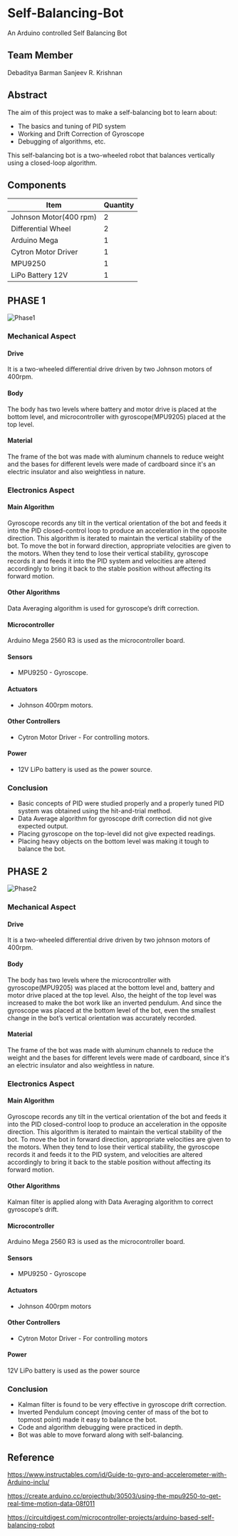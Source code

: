 # Self-Balancing-Bot
An Arduino controlled Self Balancing Bot

## Team Member
Debaditya Barman
Sanjeev R. Krishnan

## Abstract

The aim of this project was to make a self-balancing bot to learn about:
 * The basics and tuning of PID system
 * Working and Drift Correction of Gyroscope
 * Debugging of algorithms, etc. 

This self-balancing bot is a two-wheeled robot that balances vertically using a closed-loop algorithm.

## Components

| **Item**               | **Quantity** |
|------------------------|----------|
| Johnson Motor(400 rpm) | 2        |
| Differential Wheel     | 2        |
| Arduino Mega           | 1        |
| Cytron Motor Driver    | 1        |
| MPU9250                | 1        |
| LiPo Battery 12V       | 1        |
 
## PHASE 1

![Phase1](https://github.com/SanjeevKrishnan/Self-Balancing-Bot/blob/master/Images%20and%20Videos/Images/Phase%201-View.jpeg)

### Mechanical Aspect

#### Drive
It is a two-wheeled differential drive driven by two Johnson motors of 400rpm.

#### Body
The body has two levels where battery and motor drive is placed at the bottom level, and microcontroller with gyroscope(MPU9205) placed at the top level.

#### Material
The frame of the bot was made with aluminum channels to reduce weight and the bases for different levels were made of cardboard since it's an electric insulator and also weightless in nature.

### Electronics Aspect

#### Main Algorithm
Gyroscope records any tilt in the vertical orientation of the bot and feeds it into the PID closed-control loop to produce an acceleration in the opposite direction. This algorithm is iterated to maintain the vertical stability of the bot.
To move the bot in forward direction, appropriate velocities are given to the motors. When they tend to lose their vertical stability, gyroscope records it and feeds it into the PID system and velocities are altered accordingly to bring it back to the stable position without affecting its forward motion.

#### Other Algorithms
Data Averaging algorithm is used for gyroscope’s drift correction.     

#### Microcontroller
Arduino Mega 2560 R3 is used as the microcontroller board.

#### Sensors
* MPU9250 - Gyroscope.

#### Actuators
* Johnson 400rpm motors.

#### Other Controllers
* Cytron Motor Driver - For controlling motors.

#### Power
* 12V LiPo battery is used as the power source.

### Conclusion
* Basic concepts of PID were studied properly and a properly tuned PID system was obtained using the hit-and-trial method.
* Data Average algorithm for gyroscope drift correction did not give expected output.
* Placing gyroscope on the top-level did not give expected readings.
* Placing heavy objects on the bottom level was making it tough to balance the bot.

## PHASE 2

![Phase2](https://github.com/SanjeevKrishnan/Self-Balancing-Bot/blob/master/Images%20and%20Videos/Images/Phase%202-Front%20View.jpeg)

### Mechanical Aspect

#### Drive
It is a two-wheeled differential drive driven by two johnson motors of 400rpm.

#### Body
The body has two levels where the microcontroller with gyroscope(MPU9205) was placed at the bottom level and, battery and motor drive placed at the top level.
Also, the height of the top level was increased to make the bot work like an inverted pendulum. And since the gyroscope was placed at the bottom level of the bot, even the smallest change in the bot’s vertical orientation was accurately recorded.

#### Material
The frame of the bot was made with aluminum channels to reduce the weight and the bases for different levels were made of cardboard, since it's an electric insulator and also weightless in nature.

### Electronics Aspect

#### Main Algorithm
Gyroscope records any tilt in the vertical orientation of the bot and feeds it into the PID closed-control loop to produce an acceleration in the opposite direction. This algorithm is iterated to maintain the vertical stability of the bot.
To move the bot in forward direction, appropriate velocities are given to the motors. When they tend to lose their vertical stability, the gyroscope records it and feeds it to the PID system, and velocities are altered accordingly to bring it back to the stable position without affecting its forward motion.

#### Other Algorithms
Kalman filter is applied along with Data Averaging algorithm to correct gyroscope’s drift.

#### Microcontroller
Arduino Mega 2560 R3 is used as the microcontroller board.

#### Sensors
* MPU9250 - Gyroscope

#### Actuators
* Johnson 400rpm motors

#### Other Controllers
* Cytron Motor Driver - For controlling motors

#### Power
12V LiPo battery is used as the power source

### Conclusion
* Kalman filter is found to be very effective in gyroscope drift correction.
* Inverted Pendulum concept (moving center of mass of the bot to topmost point) made it easy to balance the bot.
* Code and algorithm debugging were practiced in depth.
* Bot was able to move forward along with self-balancing.

## Reference
<https://www.instructables.com/id/Guide-to-gyro-and-accelerometer-with-Arduino-inclu/>

<https://create.arduino.cc/projecthub/30503/using-the-mpu9250-to-get-real-time-motion-data-08f011>

<https://circuitdigest.com/microcontroller-projects/arduino-based-self-balancing-robot>
